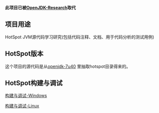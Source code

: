 <strong> 此项目已被[OpenJDK-Research](https://github.com/codefollower/OpenJDK-Research)取代</strong>


## 项目用途

HotSpot JVM源代码学习研究(包括代码注释、文档、用于代码分析的测试用例)


## HotSpot版本

这个项目的源代码是从[openjdk-7u40](http://www.java.net/download/openjdk/jdk7u40/promoted/b43/openjdk-7u40-fcs-src-b43-26_aug_2013.zip)
里抽取hotspot目录得来的。


## HotSpot构建与调试


[构建与调试-Windows](https://github.com/codefollower/Open-Source-Research/blob/master/HotSpot1.7/my-docs/%E6%9E%84%E5%BB%BA%E4%B8%8E%E8%B0%83%E8%AF%95-Windows.md)

[构建与调试-Linux](https://github.com/codefollower/Open-Source-Research/blob/master/HotSpot1.7/my-docs/%E6%9E%84%E5%BB%BA%E4%B8%8E%E8%B0%83%E8%AF%95-Linux.md)

